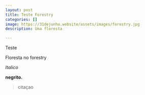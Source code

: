 ```yaml
---
layout: post
title: Teste Forestry
categories: []
image: https://31dejunho.website/assets/images/forestry.jpg
description: Uma floresta

---
```

Teste

Floresta no forestry

_Italico_

**negrito.**

> citaçao